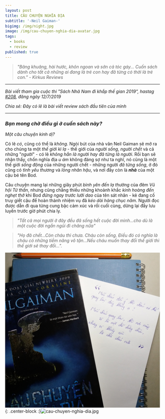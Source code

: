 ```yaml
---
layout: post
title: CÂU CHUYỆN NGHĨA ĐỊA
subtitle: '-Neil Gaiman-'
bigimg: /img/night.jpg
image: /img/cau-chuyen-nghia-dia-avatar.jpg
tags:
  - books
  - review
published: true
---
```


>*"Bâng khuâng, hài hước, khôn ngoan và sởn cả tóc gáy... Cuốn sách dành cho tất cả những ai đang là trẻ con hay đã từng có thời là trẻ con." - Kirkus Reviews*

***

_Bài viết tham gia cuộc thi "Sách Nhã Nam đi khắp thế gian 2019", hastag [#208](https://www.facebook.com/nhanampublishing/photos/a.10157337393554085/10157365491564085/?type=3),
đăng ngày 12/7/2019_

_Chia sẻ: Đây có lẽ là bài viết review sách đầu tiên của mình_

***

### _Bạn mong chờ điều gì ở cuốn sách này?_   
*Một câu chuyện kinh dị?* 

Có lẽ _có_, cũng có thể là _không_. Ngòi bút của nhà văn Neil Gaiman sẽ mở ra cho chúng ta một *thế giới kì lạ* - thế giới của *người sống*,
*người chết* và cả những "*người*" - có lẽ *không hẳn là người hay đã từng là người*.
Rồi bạn sẽ nhận thấy, chốn nghĩa địa *u ám* không đáng sợ như ta nghĩ, 
nó cũng là một thế giới *sống động* của những người chết - những người *đã từng sống*,
ở đó cũng có *tình yêu thương* và *lòng nhân hậu*, và nơi đây còn là **_nhà_** của một cậu bé tên Bod. 

Câu chuyện mang lại những giây phút *bình yên đến lạ thường* của đêm *Vũ hội Tử thần*, 
nhưng cũng chẳng thiếu những khoảnh khắc *kinh hoàng đến nghẹt thở*
khi Bod *đứng ngay trước lưỡi dao* của tên sát nhân - kẻ đang cố truy giết cậu để hoàn thành nhiệm vụ
đã *kéo dài hàng chục năm*. Người đọc được dẫn đi qua từng cung bậc cảm xúc và rồi cuối cùng, 
dừng lại đầy lưu luyến trước giờ phút chia ly.

>*"Tất cả mọi người ở đây đều đã sống hết cuộc đời mình...cho dù là một cuộc đời ngắn ngủi đi chăng nữa"* 

>*"Họ đã chết...Còn cháu thì chưa. Cháu còn sống.*
>*Điều đó có nghĩa là cháu có những tiềm năng vô tận...Nếu cháu muốn thay đổi thế giới thì thế giới sẽ thay đổi...".*

![Cuốn sách và 1 câu trích dẫn](/img/cau-chuyen-nghia-dia.jpg "Câu trích dẫn yêu thích của mình"){: .center-block :}![cau-chuyen-nghia-dia.jpg]({{site.baseurl}}/img/cau-chuyen-nghia-dia.jpg)
